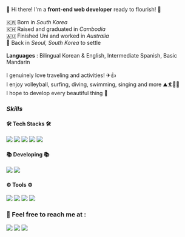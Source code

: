 <div>
<p>
  👋 Hi there! I'm a <b>front-end web developer</b> ready to flourish! 🚀
  <br>
  <br>
  🇰🇷 Born in <i>South Korea</i> <br>
  🇰🇭 Raised and graduated in <i>Cambodia</i> <br>
  🇦🇺 Finished Uni and worked in <i>Australia</i> <br>
  📍 Back in <i>Seoul, South Korea</i> to settle   
 <br><br>
  <b>Languages</b> : Bilingual Korean & English, Intermediate Spanish, Basic Mandarin
 <br><br>
  I genuinely love traveling and activities! ✈👍<br>
  I enjoy volleyball, surfing, diving, swimming, singing and more ⛰🏄🎤✨
  <br>
  I hope to develop every beautiful thing 💖 
</p>

<h3><i>
Skills
  </i></h3>
<h4>
🛠️ Tech Stacks 🛠️ 
</h4>
  <img src="https://img.shields.io/badge/HTML5-E34F26?style=flat-square&logo=HTML5&logoColor=white"/>
  <img src="https://img.shields.io/badge/Sass-CC6699?style=flat-square&logo=Sass&logoColor=white"/></a>
  <img src="https://img.shields.io/badge/JavaScript-F7DF1E?style=flat-square&logo=JavaScript&logoColor=white"/></a>
  <img src="https://img.shields.io/badge/CSS3-0B4EA2?style=flat-square&logo=CSS3&logoColor=white"/></a>
  <img src="https://img.shields.io/badge/jQuery-0769AD?style=flat-square&logo=jQuery&logoColor=white"/></a>
<br>
<h4>
📚 Developing 📚 
</h4>
  <img src="https://img.shields.io/badge/React-61DAFB?style=flat-square&logo=React&logoColor=white"/></a>
  <img src="https://img.shields.io/badge/typescript-3178C6?style=flat-square&logo=typescript&logoColor=white"/></a>
<h4>
⚙️ Tools ⚙️
</h4>
  <img src="https://img.shields.io/badge/figma-F24E1E?style=flat-square&logo=figma&logoColor=white"/></a>
  <img src="https://img.shields.io/badge/Adobe Illustrator-FF9A00?style=flat-square&logo=adobeillustrator&logoColor=white"/></a>
  <img src="https://img.shields.io/badge/Adobe Photoshop-31A8FF?style=flat-square&logo=adobephotoshop&logoColor=white"/></a>
  <img src="https://img.shields.io/badge/Adobe Premiere Pro-9999FF?style=flat-square&logo=adobepremierepro&logoColor=white"/></a>
  <br>
<h3>
🔗 Feel free to reach me at : 
</h3>
  <img src="https://img.shields.io/badge/jaykimma920@gmail.com-EA4335?style=flat-square&logo=gmail&logoColor=white"/></a>
  <img src="https://img.shields.io/badge/JieonKim-0A66C2?style=flat-square&logo=linkedin&logoColor=white"/></a>
  <a href="https://codewiki.tistory.com/" target="_blank"><img src="https://img.shields.io/badge/Blog-FF6384?style=flat-square&logo=spreadshirt&logoColor=white"/></a>
